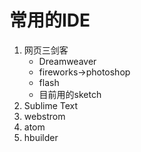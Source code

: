 # 常用的IDE

1. 网页三剑客
	- Dreamweaver
	- fireworks->photoshop
	- flash
	- 目前用的sketch
3. Sublime Text
4. webstrom
5. atom
6. hbuilder